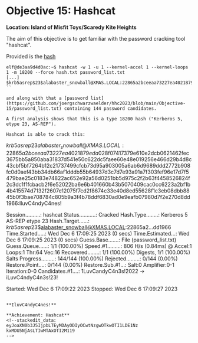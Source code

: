 # Objective 15: Hashcat
**Location: Island of Misfit Toys/Scaredy Kite Heights**

The aim of this objective is to get familiar with the password cracking tool "hashcat".

Provided is the [hash](https://github.com/joergschwarzwaelder/hhc2023/blob/main/Objective-15/hash.txt)

```
elf@de3aa9d4d0ac:~$ hashcat -w 1 -u 1 --kernel-accel 1 --kernel-loops 1 -m 18200 --force hash.txt password_list.txt 
[...]
$krb5asrep$23$alabaster_snowball@XMAS.LOCAL:22865a2bceeaa73227ea4021879eda02$8f07417379e610e2dcb0621462fec3675bb5a850aba31837d541e50c622dc5faee60e48e019256e466d29b4d8c43cbf5bf7264b12c21737499cfcb73d95a903005a6ab6d9689ddd2772b908fc0d0aef43bb34db66af1dddb55b64937d3c7d7e93a91a7f303fef96e17d7f5479bae25c0183e74822ac652e92a56d0251bb5d975c2f2b63f4458526824f2c3dc1f1fcbacb2f6e52022ba6e6b401660b43b5070409cac0cc6223a2bf1b4b415574d7132f2607e12075f7cd2f8674c33e40d8ed55628f1c3eb08dbb8845b0f3bae708784c805b9a3f4b78ddf6830ad0e9eafb07980d7f2e270d8dd1966
``

and along with that a [password list](https://github.com/joergschwarzwaelder/hhc2023/blob/main/Objective-15/password_list.txt) containing 144 password candidates.

A first analysis shows that this is a type 18200 hash ("Kerberos 5, etype 23, AS-REP").

Hashcat is able to crack this:
```
$krb5asrep$23$alabaster_snowball@XMAS.LOCAL:22865a2bceeaa73227ea4021879eda02$8f07417379e610e2dcb0621462fec3675bb5a850aba31837d541e50c622dc5faee60e48e019256e466d29b4d8c43cbf5bf7264b12c21737499cfcb73d95a903005a6ab6d9689ddd2772b908fc0d0aef43bb34db66af1dddb55b64937d3c7d7e93a91a7f303fef96e17d7f5479bae25c0183e74822ac652e92a56d0251bb5d975c2f2b63f4458526824f2c3dc1f1fcbacb2f6e52022ba6e6b401660b43b5070409cac0cc6223a2bf1b4b415574d7132f2607e12075f7cd2f8674c33e40d8ed55628f1c3eb08dbb8845b0f3bae708784c805b9a3f4b78ddf6830ad0e9eafb07980d7f2e270d8dd1966:IluvC4ndyC4nes!
                                                 
Session..........: hashcat
Status...........: Cracked
Hash.Type........: Kerberos 5 AS-REP etype 23
Hash.Target......: $krb5asrep$23$alabaster_snowball@XMAS.LOCAL:22865a2...dd1966
Time.Started.....: Wed Dec  6 17:09:25 2023 (0 secs)
Time.Estimated...: Wed Dec  6 17:09:25 2023 (0 secs)
Guess.Base.......: File (password_list.txt)
Guess.Queue......: 1/1 (100.00%)
Speed.#1.........:      806 H/s (0.84ms) @ Accel:1 Loops:1 Thr:64 Vec:16
Recovered........: 1/1 (100.00%) Digests, 1/1 (100.00%) Salts
Progress.........: 144/144 (100.00%)
Rejected.........: 0/144 (0.00%)
Restore.Point....: 0/144 (0.00%)
Restore.Sub.#1...: Salt:0 Amplifier:0-1 Iteration:0-0
Candidates.#1....: 1LuvCandyC4n3s!2022 -> iLuvC4ndyC4n3s!23!

Started: Wed Dec  6 17:09:22 2023
Stopped: Wed Dec  6 17:09:27 2023
```

**IluvC4ndyC4nes!**

**Achievement: Hashcat**
<!--stackedit_data:
eyJoaXN0b3J5IjpbLTEyMDAyODIyOCwtNzgwOTkwOTI1LDE1Nz
kxMDU5NjAsLTIwMTAxOTI2M119
-->